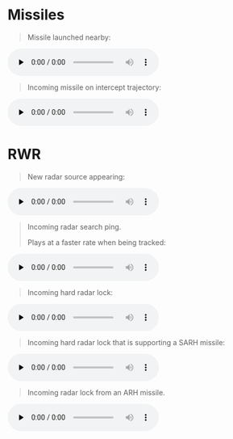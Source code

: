 # **Missiles**

> Missile launched nearby:

<audio controls preload="none">
<source src="/audio/TtswmissileLaunch.ogg" type="audio/ogg">
</audio>

> Incoming missile on intercept trajectory:

<audio controls preload="none">
<source src="/audio/MwsTone.ogg" type="audio/ogg">
</audio>

# **RWR**

> New radar source appearing:

<audio controls preload="none">
<source src="/audio/RwrNewContact3.ogg" type="audio/ogg">
</audio>

> Incoming radar search ping.
>
> Plays at a faster rate when being tracked:

<audio controls preload="none">
<source src="/audio/RwrPing3.ogg" type="audio/ogg">
</audio>

> Incoming hard radar lock:

<audio controls preload="none">
<source src="/audio/RadarLockLoop.ogg" type="audio/ogg">
</audio>

> Incoming hard radar lock that is supporting a SARH missile:

<audio controls preload="none">
<source src="/audio/SARHLockLoop.ogg" type="audio/ogg">
</audio>

> Incoming radar lock from an ARH missile.

<audio controls preload="none">
<source src="/audio/MissileLockLoopx7.ogg" type="audio/ogg">
</audio>
